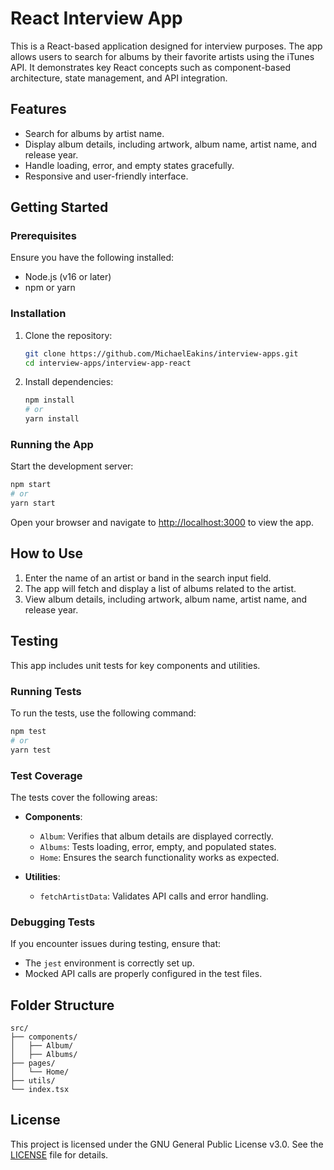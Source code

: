 # React Interview App

This is a React-based application designed for interview purposes. The app allows users to search for albums by their favorite artists using the iTunes API. It demonstrates key React concepts such as component-based architecture, state management, and API integration.

## Features

- Search for albums by artist name.
- Display album details, including artwork, album name, artist name, and release year.
- Handle loading, error, and empty states gracefully.
- Responsive and user-friendly interface.

## Getting Started

### Prerequisites

Ensure you have the following installed:

- Node.js (v16 or later)
- npm or yarn

### Installation

1. Clone the repository:

   ```bash
   git clone https://github.com/MichaelEakins/interview-apps.git
   cd interview-apps/interview-app-react
   ```

2. Install dependencies:
   ```bash
   npm install
   # or
   yarn install
   ```

### Running the App

Start the development server:

```bash
npm start
# or
yarn start
```

Open your browser and navigate to [http://localhost:3000](http://localhost:3000) to view the app.

## How to Use

1. Enter the name of an artist or band in the search input field.
2. The app will fetch and display a list of albums related to the artist.
3. View album details, including artwork, album name, artist name, and release year.

## Testing

This app includes unit tests for key components and utilities.

### Running Tests

To run the tests, use the following command:

```bash
npm test
# or
yarn test
```

### Test Coverage

The tests cover the following areas:

- **Components**:

  - `Album`: Verifies that album details are displayed correctly.
  - `Albums`: Tests loading, error, empty, and populated states.
  - `Home`: Ensures the search functionality works as expected.

- **Utilities**:
  - `fetchArtistData`: Validates API calls and error handling.

### Debugging Tests

If you encounter issues during testing, ensure that:

- The `jest` environment is correctly set up.
- Mocked API calls are properly configured in the test files.

## Folder Structure

```
src/
├── components/
│   ├── Album/
│   ├── Albums/
├── pages/
│   └── Home/
├── utils/
└── index.tsx
```

## License

This project is licensed under the GNU General Public License v3.0. See the [LICENSE](./LICENSE) file for details.
